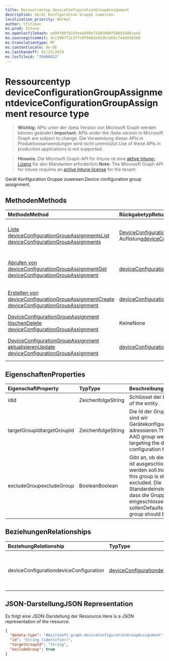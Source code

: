 ```yaml
---
title: Ressourcentyp deviceConfigurationGroupAssignment
description: Gerät Konfiguration Gruppe zuweisen.
localization_priority: Normal
author: tfitzmac
ms.prod: Intune
ms.openlocfilehash: ed94f08fb33fe4a999e71b85808f58853d40cad4
ms.sourcegitcommit: dcc5907f2c3ffc0f0e82e953b7ab9cf4ab938360
ms.translationtype: MT
ms.contentlocale: de-DE
ms.lasthandoff: 01/23/2019
ms.locfileid: "29406822"
---
```

# <a name="deviceconfigurationgroupassignment-resource-type"></a><span data-ttu-id="06ddc-103">Ressourcentyp deviceConfigurationGroupAssignment</span><span class="sxs-lookup"><span data-stu-id="06ddc-103">deviceConfigurationGroupAssignment resource type</span></span>

> <span data-ttu-id="06ddc-104">**Wichtig:** APIs unter der /beta Version von Microsoft Graph werden können geändert.</span><span class="sxs-lookup"><span data-stu-id="06ddc-104">**Important:** APIs under the /beta version in Microsoft Graph are subject to change.</span></span> <span data-ttu-id="06ddc-105">Die Verwendung dieser APIs in Produktionsanwendungen wird nicht unterstützt.</span><span class="sxs-lookup"><span data-stu-id="06ddc-105">Use of these APIs in production applications is not supported.</span></span>

> <span data-ttu-id="06ddc-106">**Hinweis:** Die Microsoft Graph-API für Intune ist eine [aktive Intune-Lizenz](https://go.microsoft.com/fwlink/?linkid=839381) für den Mandanten erforderlich.</span><span class="sxs-lookup"><span data-stu-id="06ddc-106">**Note:** The Microsoft Graph API for Intune requires an [active Intune license](https://go.microsoft.com/fwlink/?linkid=839381) for the tenant.</span></span>

<span data-ttu-id="06ddc-107">Gerät Konfiguration Gruppe zuweisen.</span><span class="sxs-lookup"><span data-stu-id="06ddc-107">Device configuration group assignment.</span></span>

## <a name="methods"></a><span data-ttu-id="06ddc-108">Methoden</span><span class="sxs-lookup"><span data-stu-id="06ddc-108">Methods</span></span>
|<span data-ttu-id="06ddc-109">Methode</span><span class="sxs-lookup"><span data-stu-id="06ddc-109">Method</span></span>|<span data-ttu-id="06ddc-110">Rückgabetyp</span><span class="sxs-lookup"><span data-stu-id="06ddc-110">Return Type</span></span>|<span data-ttu-id="06ddc-111">Beschreibung</span><span class="sxs-lookup"><span data-stu-id="06ddc-111">Description</span></span>|
|:---|:---|:---|
|[<span data-ttu-id="06ddc-112">Liste deviceConfigurationGroupAssignments</span><span class="sxs-lookup"><span data-stu-id="06ddc-112">List deviceConfigurationGroupAssignments</span></span>](../api/intune-deviceconfig-deviceconfigurationgroupassignment-list.md)|<span data-ttu-id="06ddc-113">[DeviceConfigurationGroupAssignment](../resources/intune-deviceconfig-deviceconfigurationgroupassignment.md) -Auflistung</span><span class="sxs-lookup"><span data-stu-id="06ddc-113">[deviceConfigurationGroupAssignment](../resources/intune-deviceconfig-deviceconfigurationgroupassignment.md) collection</span></span>|<span data-ttu-id="06ddc-114">Listeneigenschaften und Beziehungen der [DeviceConfigurationGroupAssignment](../resources/intune-deviceconfig-deviceconfigurationgroupassignment.md) -Objekte.</span><span class="sxs-lookup"><span data-stu-id="06ddc-114">List properties and relationships of the [deviceConfigurationGroupAssignment](../resources/intune-deviceconfig-deviceconfigurationgroupassignment.md) objects.</span></span>|
|[<span data-ttu-id="06ddc-115">Abrufen von deviceConfigurationGroupAssignment</span><span class="sxs-lookup"><span data-stu-id="06ddc-115">Get deviceConfigurationGroupAssignment</span></span>](../api/intune-deviceconfig-deviceconfigurationgroupassignment-get.md)|[<span data-ttu-id="06ddc-116">deviceConfigurationGroupAssignment</span><span class="sxs-lookup"><span data-stu-id="06ddc-116">deviceConfigurationGroupAssignment</span></span>](../resources/intune-deviceconfig-deviceconfigurationgroupassignment.md)|<span data-ttu-id="06ddc-117">Lesen Sie Eigenschaften und Beziehungen des [DeviceConfigurationGroupAssignment](../resources/intune-deviceconfig-deviceconfigurationgroupassignment.md) -Objekts.</span><span class="sxs-lookup"><span data-stu-id="06ddc-117">Read properties and relationships of the [deviceConfigurationGroupAssignment](../resources/intune-deviceconfig-deviceconfigurationgroupassignment.md) object.</span></span>|
|[<span data-ttu-id="06ddc-118">Erstellen von deviceConfigurationGroupAssignment</span><span class="sxs-lookup"><span data-stu-id="06ddc-118">Create deviceConfigurationGroupAssignment</span></span>](../api/intune-deviceconfig-deviceconfigurationgroupassignment-create.md)|[<span data-ttu-id="06ddc-119">deviceConfigurationGroupAssignment</span><span class="sxs-lookup"><span data-stu-id="06ddc-119">deviceConfigurationGroupAssignment</span></span>](../resources/intune-deviceconfig-deviceconfigurationgroupassignment.md)|<span data-ttu-id="06ddc-120">Erstellen eines neuen [DeviceConfigurationGroupAssignment](../resources/intune-deviceconfig-deviceconfigurationgroupassignment.md) -Objekts.</span><span class="sxs-lookup"><span data-stu-id="06ddc-120">Create a new [deviceConfigurationGroupAssignment](../resources/intune-deviceconfig-deviceconfigurationgroupassignment.md) object.</span></span>|
|[<span data-ttu-id="06ddc-121">DeviceConfigurationGroupAssignment löschen</span><span class="sxs-lookup"><span data-stu-id="06ddc-121">Delete deviceConfigurationGroupAssignment</span></span>](../api/intune-deviceconfig-deviceconfigurationgroupassignment-delete.md)|<span data-ttu-id="06ddc-122">Keine</span><span class="sxs-lookup"><span data-stu-id="06ddc-122">None</span></span>|<span data-ttu-id="06ddc-123">Löscht eine [DeviceConfigurationGroupAssignment](../resources/intune-deviceconfig-deviceconfigurationgroupassignment.md).</span><span class="sxs-lookup"><span data-stu-id="06ddc-123">Deletes a [deviceConfigurationGroupAssignment](../resources/intune-deviceconfig-deviceconfigurationgroupassignment.md).</span></span>|
|[<span data-ttu-id="06ddc-124">DeviceConfigurationGroupAssignment aktualisieren</span><span class="sxs-lookup"><span data-stu-id="06ddc-124">Update deviceConfigurationGroupAssignment</span></span>](../api/intune-deviceconfig-deviceconfigurationgroupassignment-update.md)|[<span data-ttu-id="06ddc-125">deviceConfigurationGroupAssignment</span><span class="sxs-lookup"><span data-stu-id="06ddc-125">deviceConfigurationGroupAssignment</span></span>](../resources/intune-deviceconfig-deviceconfigurationgroupassignment.md)|<span data-ttu-id="06ddc-126">Aktualisieren Sie die Eigenschaften eines [DeviceConfigurationGroupAssignment](../resources/intune-deviceconfig-deviceconfigurationgroupassignment.md) -Objekts.</span><span class="sxs-lookup"><span data-stu-id="06ddc-126">Update the properties of a [deviceConfigurationGroupAssignment](../resources/intune-deviceconfig-deviceconfigurationgroupassignment.md) object.</span></span>|

## <a name="properties"></a><span data-ttu-id="06ddc-127">Eigenschaften</span><span class="sxs-lookup"><span data-stu-id="06ddc-127">Properties</span></span>
|<span data-ttu-id="06ddc-128">Eigenschaft</span><span class="sxs-lookup"><span data-stu-id="06ddc-128">Property</span></span>|<span data-ttu-id="06ddc-129">Typ</span><span class="sxs-lookup"><span data-stu-id="06ddc-129">Type</span></span>|<span data-ttu-id="06ddc-130">Beschreibung</span><span class="sxs-lookup"><span data-stu-id="06ddc-130">Description</span></span>|
|:---|:---|:---|
|<span data-ttu-id="06ddc-131">id</span><span class="sxs-lookup"><span data-stu-id="06ddc-131">id</span></span>|<span data-ttu-id="06ddc-132">Zeichenfolge</span><span class="sxs-lookup"><span data-stu-id="06ddc-132">String</span></span>|<span data-ttu-id="06ddc-133">Schlüssel der Entität</span><span class="sxs-lookup"><span data-stu-id="06ddc-133">Key of the entity.</span></span>|
|<span data-ttu-id="06ddc-134">targetGroupId</span><span class="sxs-lookup"><span data-stu-id="06ddc-134">targetGroupId</span></span>|<span data-ttu-id="06ddc-135">Zeichenfolge</span><span class="sxs-lookup"><span data-stu-id="06ddc-135">String</span></span>|<span data-ttu-id="06ddc-136">Die Id der Gruppe AAD sind wir Gerätekonfiguration zu adressieren.</span><span class="sxs-lookup"><span data-stu-id="06ddc-136">The Id of the AAD group we are targeting the device configuration to.</span></span>|
|<span data-ttu-id="06ddc-137">excludeGroup</span><span class="sxs-lookup"><span data-stu-id="06ddc-137">excludeGroup</span></span>|<span data-ttu-id="06ddc-138">Boolean</span><span class="sxs-lookup"><span data-stu-id="06ddc-138">Boolean</span></span>|<span data-ttu-id="06ddc-139">Gibt an, ob diese Gruppe ist ausgeschlossen werden soll.</span><span class="sxs-lookup"><span data-stu-id="06ddc-139">Indicates if this group is should be excluded.</span></span> <span data-ttu-id="06ddc-140">Die Standardeinstellungen, dass die Gruppe eingeschlossen werden sollen</span><span class="sxs-lookup"><span data-stu-id="06ddc-140">Defaults that the group should be included</span></span>|

## <a name="relationships"></a><span data-ttu-id="06ddc-141">Beziehungen</span><span class="sxs-lookup"><span data-stu-id="06ddc-141">Relationships</span></span>
|<span data-ttu-id="06ddc-142">Beziehung</span><span class="sxs-lookup"><span data-stu-id="06ddc-142">Relationship</span></span>|<span data-ttu-id="06ddc-143">Typ</span><span class="sxs-lookup"><span data-stu-id="06ddc-143">Type</span></span>|<span data-ttu-id="06ddc-144">Beschreibung</span><span class="sxs-lookup"><span data-stu-id="06ddc-144">Description</span></span>|
|:---|:---|:---|
|<span data-ttu-id="06ddc-145">deviceConfiguration</span><span class="sxs-lookup"><span data-stu-id="06ddc-145">deviceConfiguration</span></span>|[<span data-ttu-id="06ddc-146">deviceConfiguration</span><span class="sxs-lookup"><span data-stu-id="06ddc-146">deviceConfiguration</span></span>](../resources/intune-deviceconfig-deviceconfiguration.md)|<span data-ttu-id="06ddc-147">Der Navigationslink zur Gerätekonfiguration geplant wird.</span><span class="sxs-lookup"><span data-stu-id="06ddc-147">The navigation link to the Device Configuration being targeted.</span></span>|

## <a name="json-representation"></a><span data-ttu-id="06ddc-148">JSON-Darstellung</span><span class="sxs-lookup"><span data-stu-id="06ddc-148">JSON Representation</span></span>
<span data-ttu-id="06ddc-149">Es folgt eine JSON-Darstellung der Ressource.</span><span class="sxs-lookup"><span data-stu-id="06ddc-149">Here is a JSON representation of the resource.</span></span>
<!-- {
  "blockType": "resource",
  "keyProperty": "id",
  "@odata.type": "microsoft.graph.deviceConfigurationGroupAssignment"
}
-->
``` json
{
  "@odata.type": "#microsoft.graph.deviceConfigurationGroupAssignment",
  "id": "String (identifier)",
  "targetGroupId": "String",
  "excludeGroup": true
}
```




